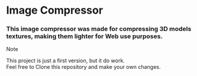 # Image Compressor

### This image compressor was made for compressing 3D models textures, making them lighter for Web use purposes.

>[!NOTE]
> This project is just a first version, but it do work.<br/>
> Feel free to Clone this repository and make your own changes.
